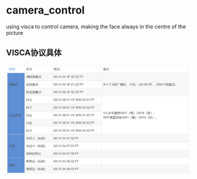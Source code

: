 # camera_control
using visca to control camera, making the face always in the centre of the picture
## VISCA协议具体
![图片](./img/visca.png)